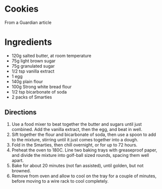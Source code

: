 # Cookies
From a Guardian article

# Ingredients
- 120g salted butter, at room temperature
- 75g light brown sugar
- 75g granulated sugar
- 1/2 tsp vanilla extract
- 1 egg
- 140g plain flour
- 100g Strong white bread flour
- 1/2 tsp bicarbonate of soda
- 2 packs of Smarties

## Directions
1. Use a food mixer to beat together the butter and sugars until just combined. Add the vanilla extract, then the egg,
   and beat in well.
1. Sift together the flour and bicarbonate of soda, then use a spoon to add to the mixture, stirring until it just comes
   together into a dough.
1. Fold in the Smarties, then chill overnight, or for up to 72 hours.
1. Preheat the oven to 180C. Line two baking trays with greaseproof paper, and divide the mixture into golf-ball sized
   rounds, spacing them well apart.
1. Bake for about 20 minutes (not fan assisted), until golden, but not browned.
1. Remove from oven and allow to cool on the tray for a couple of minutes, before moving to a wire rack to cool
   completely.
